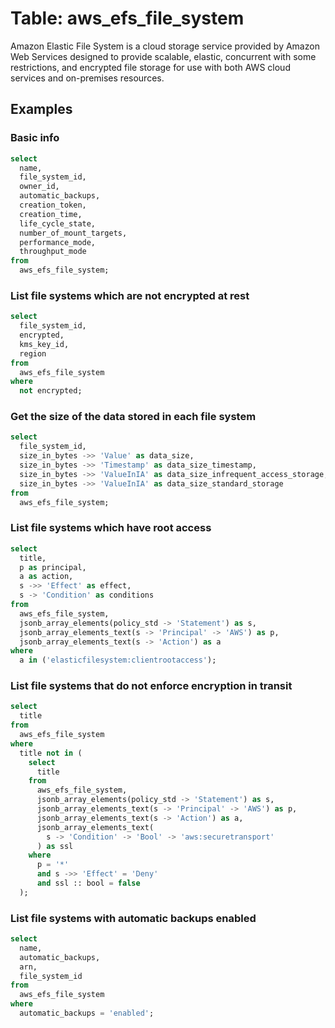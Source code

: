# Table: aws_efs_file_system

Amazon Elastic File System is a cloud storage service provided by Amazon Web Services designed to provide scalable, elastic, concurrent with some restrictions, and encrypted file storage for use with both AWS cloud services and on-premises resources.

## Examples

### Basic info

```sql
select
  name,
  file_system_id,
  owner_id,
  automatic_backups,
  creation_token,
  creation_time,
  life_cycle_state,
  number_of_mount_targets,
  performance_mode,
  throughput_mode
from
  aws_efs_file_system;
```


### List file systems which are not encrypted at rest

```sql
select
  file_system_id,
  encrypted,
  kms_key_id,
  region
from
  aws_efs_file_system
where
  not encrypted;
```


### Get the size of the data stored in each file system

```sql
select
  file_system_id,
  size_in_bytes ->> 'Value' as data_size,
  size_in_bytes ->> 'Timestamp' as data_size_timestamp,
  size_in_bytes ->> 'ValueInIA' as data_size_infrequent_access_storage,
  size_in_bytes ->> 'ValueInIA' as data_size_standard_storage
from
  aws_efs_file_system;
```


### List file systems which have root access

```sql
select
  title,
  p as principal,
  a as action,
  s ->> 'Effect' as effect,
  s -> 'Condition' as conditions
from
  aws_efs_file_system,
  jsonb_array_elements(policy_std -> 'Statement') as s,
  jsonb_array_elements_text(s -> 'Principal' -> 'AWS') as p,
  jsonb_array_elements_text(s -> 'Action') as a
where
  a in ('elasticfilesystem:clientrootaccess');
```


### List file systems that do not enforce encryption in transit

```sql
select
  title
from
  aws_efs_file_system
where
  title not in (
    select
      title
    from
      aws_efs_file_system,
      jsonb_array_elements(policy_std -> 'Statement') as s,
      jsonb_array_elements_text(s -> 'Principal' -> 'AWS') as p,
      jsonb_array_elements_text(s -> 'Action') as a,
      jsonb_array_elements_text(
        s -> 'Condition' -> 'Bool' -> 'aws:securetransport'
      ) as ssl
    where
      p = '*'
      and s ->> 'Effect' = 'Deny'
      and ssl :: bool = false
  );
```


### List file systems with automatic backups enabled

```sql
select
  name,
  automatic_backups,
  arn,
  file_system_id
from
  aws_efs_file_system
where
  automatic_backups = 'enabled';
```